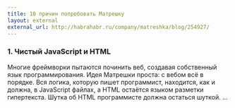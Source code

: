 ```yaml
---
title: 10 причин попробовать Матрешку
layout: external
external_url: http://habrahabr.ru/company/matreshka/blog/254927/
---
```


### 1. Чистый JavaScript и HTML
Многие фреймворки пытаются починить веб, создавая собственный язык программирования. Идея Матрешки проста: с вебом всё в порядке. Вся логика, которую пишет программист, находится, как и должна, в JavaScript файлах, а HTML остаётся языком разметки гипертекста. Шутка об HTML программисте должна остаться шуткой.
...
